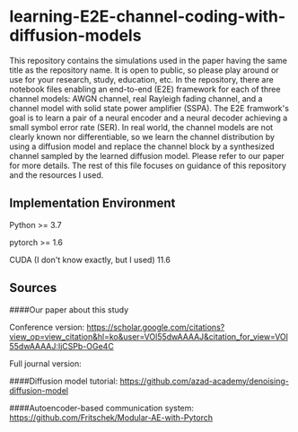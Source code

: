 # learning-E2E-channel-coding-with-diffusion-models
This repository contains the simulations used in the paper having the same title as the repository name.
It is open to public, so please play around or use for your research, study, education, etc.
In the repository, there are notebook files enabling an end-to-end (E2E) framework for each of three channel models: AWGN channel, real Rayleigh fading channel, and a channel model with solid state power amplifier (SSPA). 
The E2E framwork's goal is to learn a pair of a neural encoder and a neural decoder achieving a small symbol error rate (SER).
In real world, the channel models are not clearly known nor differentiable, 
so we learn the channel distribution by using a diffusion model and replace the channel block by a synthesized channel sampled by the learned diffusion model.
Please refer to our paper for more details. 
The rest of this file focuses on guidance of this repository and the resources I used. 

## Implementation Environment
Python >= 3.7

pytorch >= 1.6

CUDA (I don't know exactly, but I used) 11.6

## Sources
####Our paper about this study

Conference version: https://scholar.google.com/citations?view_op=view_citation&hl=ko&user=VOl55dwAAAAJ&citation_for_view=VOl55dwAAAAJ:IjCSPb-OGe4C

Full journal version: 

####Diffusion model tutorial: https://github.com/azad-academy/denoising-diffusion-model

####Autoencoder-based communication system: https://github.com/Fritschek/Modular-AE-with-Pytorch

